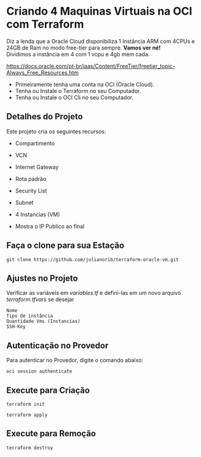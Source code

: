# Criando 4 Maquinas Virtuais na OCI com Terraform

Diz a lenda que a Oracle Cloud disponibiliza 1 Instância ARM com 4CPUs e 24GB de Ram no modo free-tier para sempre. **Vamos ver né!**
<br>
Dividimos a instância em 4 com 1 vcpu e 4gb mem cada.

https://docs.oracle.com/pt-br/iaas/Content/FreeTier/freetier_topic-Always_Free_Resources.htm


- Primeiramente tenha uma conta na OCI (Oracle Cloud).
- Tenha ou Instale o Terraform no seu Computador.
- Tenha ou Instale o OCI Cli no seu Computador.


## Detalhes do Projeto

Este projeto cria os seguintes recursos:

- Compartimento
- VCN
- Internet Gateway
- Rota padrão
- Security List
- Subnet
- 4 Instancias (VM)

- Mostra o IP Publico ao final

## Faça o clone para sua Estação

```
git clone https://github.com/julianorib/terraform-oracle-vm.git
```

## Ajustes no Projeto

Verificar as variáveis em *variables.tf* e defini-las em um novo arquivo *terraform.tfvars* se desejar

```
Nome
Tipo de instância
Quantidade Vms (Instancias)
SSH-Key
```

## Autenticação no Provedor

Para autenticar no Provedor, digite o comando abaixo:
```
oci session authenticate
```


## Execute para Criação

```
terraform init
```

```
terraform apply
```

## Execute para Remoção

```
terraform destroy
```

